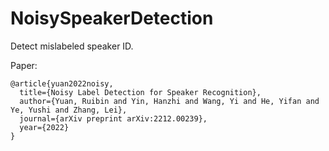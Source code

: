 # NoisySpeakerDetection
Detect mislabeled speaker ID. 

Paper:  
```
@article{yuan2022noisy,
  title={Noisy Label Detection for Speaker Recognition},
  author={Yuan, Ruibin and Yin, Hanzhi and Wang, Yi and He, Yifan and Ye, Yushi and Zhang, Lei},
  journal={arXiv preprint arXiv:2212.00239},
  year={2022}
}
```
